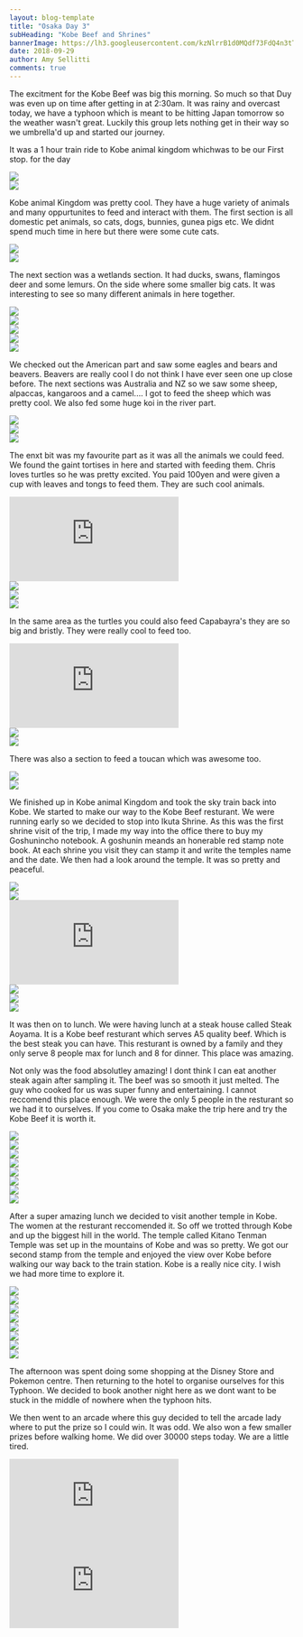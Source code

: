 ```yaml
---
layout: blog-template
title: "Osaka Day 3"
subHeading: "Kobe Beef and Shrines"
bannerImage: https://lh3.googleusercontent.com/kzNlrrB1d0MQdf73FdQ4n3tT3U6kDvdV02ZQnQp9wkz0WZChpwDR1-ZPFHYppjAliKmubLiyFCSSYhuIYnKmA3USBqov0KzSGvNTLYMmXuKD9bzX0X9oxwgDG4xTGmcWDi94YBTrFw=w2400
date: 2018-09-29
author: Amy Sellitti
comments: true
---
```


The excitment for the Kobe Beef was big this morning. So much so that Duy was even up on time after getting in at 2:30am. It was rainy and overcast today, we have a typhoon which is meant to be hitting Japan tomorrow so the weather wasn't great. Luckily this group lets nothing get in their way so we umbrella'd up and started our journey.

It was a 1 hour train ride to Kobe animal kingdom whichwas to be our First stop. for the day

<div class="center-image"><img src="https://lh3.googleusercontent.com/bZyQtASi-anixhp8V0Tm-DDnNOHNnb86luuFA1mCORC4eiebGb7Tms70uYhiYOQ6cuC7Ij8STy3hoKPFR5JJsD292nEFGzE4ErkN17e574_PftrM2NX11p2ThmETcvhBpz_iCok9Lw=w2400" /></div>
<div class="center-image"><img src="https://lh3.googleusercontent.com/7CYQLY3JU5Ih4AMe_wGQ578hdNjFl2rYPoVc6Ta0aJNAoRZlfYm7-HkHrzNhZh_SCQ7l9CUX3zWDIy1zfLgiU8EMMVqwJxJ8wZkORYfNpV-Njs_UhiIAXYnsvvl3ASOoUAJVkl1eKg=w2400" /></div>

Kobe animal Kingdom was pretty cool. They have a huge variety of animals and many oppurtunites to feed and interact with them. The first section is all domestic pet animals, so cats, dogs, bunnies, gunea pigs etc.  We didnt spend much time in here but there were some cute cats. 

<div class="center-image"><img src="https://lh3.googleusercontent.com/TnJAm-V9RmjUyowcVffTDkCaYdb1gTpTEgekfJcGY0JS3DtvcbyjccdLO02qNSCc_QNEbjXJ6yiglwvEl85CNbKTChr7s1-Wa4d9kvXbFe_tVQu41Xaiqr21XCTR3awkCKrQt0dURA=w2400" /></div>
<div class="center-image"><img src="https://lh3.googleusercontent.com/eJ6PiCb_GK2iKBaYb4CWacKLqWCryNlD_KGGqYvuO55CsOTfQV16sblK50S55ooiX6_Yi0AXOgLvJ2fxRsN4NtN1zC8saqwMNhwnd7hmSqwPpB0k0enFoty9s5xixbgLI8wdMi-5cQ=w2400" /></div>

The next section was a wetlands section. It had ducks, swans, flamingos deer and some lemurs. On the side where some smaller big cats. It was interesting to see so many different animals in here together.

<div class="center-image"><img src="https://lh3.googleusercontent.com/zNptpyjNCFCFbDoPZDsJhHbh-42GrjFB3ZsVCDu4BFD2PEmk9HDIunxm-ZHGLbG19AAi65OvsScVcMTCh1p1mOYHJTR5Gj66A08QIX_VoGTUrjskFklW3JZ9aM36NHBnst4H19SWzg=w2400" /></div>
<div class="center-image"><img src="https://lh3.googleusercontent.com/sx1rD1UpuqsizjjGIPqb6Lglil7R4WjVgNP9lNQ4HvvbRizmFNZM0V-rQPHV_6d-3Sa5j52PQwPD1jYLRuaoAIqH_DrGWn-0czlPGb4x2FRGAl4Pe6J4h_jr1WAYdp6MNQP9wbq0OA=w2400" /></div>
<div class="center-image"><img src="https://lh3.googleusercontent.com/zGr2pv3wtPWzHELvSERZ8OpcyI4ozIt3kG_cseItqD9VwVWBQuga5ms6mC_89HylKv7KqCjdZ1tarGwKvANaCfHrrE4rCiTbioO9nHaSBcdeZE6tY2MhIYfaL5wlXIpS8aAnsAW93w=w2400" /></div>
<div class="center-image"><img src="https://lh3.googleusercontent.com/NbTxklG6FyRDmZl4rC32bp6eaPOC7ZTdjT05UATHOpNW9U-POByXvroDzNErEfDjlZtXv4JluGHOE6PhfBL-_fSsTcWrXfkpYTHNiAmvzmgpZR82sPXNqThIcmfEkhDs2-e6hTiGXQ=w2400" /></div>
<div class="center-image"><img src="https://lh3.googleusercontent.com/IqZSjjj4ANSEpbgWT4cVsqlgsLuEkDP92-N-6fxhVkYMhKpJDKccNBajMTuCzzfqarJExvy2mWXARne3Bn071_2mDav6-L12RuqOUS_c8apcfziWLKMPP0NBOFLlYVVTB0N_kDmtaQ=w2400" /></div>

We checked out the American part and saw some eagles and bears and beavers. Beavers are really cool I do not think I have ever seen one up close before.  The next sections was Australia and NZ so we saw some sheep, alpaccas, kangaroos and a camel....  I got to feed the sheep which was pretty cool. We also fed some huge koi in the river part.

<div class="center-image"><img src="https://lh3.googleusercontent.com/7wdniWEts7ZXKKuM-YbbdUlhtMA_GOPo4G0w3Kq-_VgYS5ZY0ftFnfz2sjotsDrg2w3fNa98iEvXIt2rFnqQjpkdEu29zc2gGi8zpVJnyEHnheOsbGl6FUH-AyFj6NAiscm0ZXihyA=w2400" /></div>
<div class="center-image"><img src="https://lh3.googleusercontent.com/zEnQO7HSB29nkSegZJsA4--biRXL1YqscsK5ijVLqfnFdDuD3yoeCJRv3cVyy0g-QOuRCySeA84TxhOjv2aHq6-_i65cGxSWCNJ2M8kmfJhONGU6rpII10SxJehk42AjfORkbSDIug=w2400" /></div>
<div class="center-image"><img src="https://lh3.googleusercontent.com/4AjYRzYNyfmactx9JLTsviBxOSyn4frx6je24EENJqzF80CkVv9e-K_P1-Uv6zoVi7WYbMP1kkCBGzcQRy1MrtrgEHQSLikVWH4LGf-Eskn4MJIew5CuMS1lXCKoJJQTo60ITijNbg=w2400" /></div>

The enxt bit was my favourite part as it was all the animals we could feed. We found the gaint tortises in here and started with feeding them. Chris loves turtles so he was pretty excited. You paid 100yen and were given a cup with leaves and tongs to feed them. They are such cool animals.

<div class="center-video"><iframe src="https://www.youtube.com/embed/2RophJGzAAc" frameborder="0" allow="autoplay; encrypted-media" allowfullscreen></iframe></div>
<div class="center-image"><img src="https://lh3.googleusercontent.com/oVb_Ib69yJ5jXjgJPxtq97QfuIGt3HHnQcq_oqz4ZI6p8VPTiv_CXw0zKfs7Y7ET1y9XLkwj6qG4kuV_W5l8jntkdJSeH9TOzsHCJs1cmu2tjECu8kD1xGbtva94U4NDsseKCrbaHA=w2400" /></div>
<div class="center-image"><img src="https://lh3.googleusercontent.com/UZov7PwycsmVZisndpWnybUMsmYhk-OgcaJ_t-W4tHT6IZeg-9RHJor5ENwgvKFHNB4ASoB3H272Hiuzx_TN8RjaUVEeH0I9Gs_pdCq9khYnO5DKTCN9nQcI3aKvISwaSkiCKnCeIg=w2400" /></div>
<div class="center-image"><img src="https://lh3.googleusercontent.com/j2RLP7XbNyUC_9R0tGHxV0ieI8YyWn1aNulAMp6uxSRoE4UR3tdwp7CaLty3ZT88uQa9Jzmva5I3wNZb96YeKZBTHkeIV6YClF5ypl1F-0uKhH_vQ1txHhRek0mN97P3a_2DdnWdTA=w2400" /></div>

In the same area as the turtles you could also feed Capabayra's they are so big and bristly. They were really cool to feed too. 

<div class="center-video"><iframe src="https://www.youtube.com/embed/B6eDXjHZwaU" frameborder="0" allow="autoplay; encrypted-media" allowfullscreen></iframe></div>
<div class="center-image"><img src="https://lh3.googleusercontent.com/52wUSTGNkwVL-G_GKkVlFqQSdJRvO2YPLYu29SesHxFeYQHaHvFs-aG0gZQZtfJL3Ryl4__Z_2lPB2ej0S0JgSpLf8YMw28rs6jiuImQMSETxCbOu2CyX5_9mSPUDEJeae-KjnfVUw=w2400" /></div>
<div class="center-image"><img src="https://lh3.googleusercontent.com/ijQa8g7CbUgYE8wSeAiqN0H8ArOm6cULB1IoYWX4-3JNMwwjoLwYDTUx34XItJPJlCBz8NNQh6BymMCfShZeFHNTf23BBtjL0xQYKf2dZo0rzpxGrB44k8UHty8imIkwdOTz70R3SQ=w2400" /></div>

There was also a section to feed a toucan which was awesome too.
<div class="center-image"><img src="https://lh3.googleusercontent.com/UDuQOrFmu6CMISrmzlrArTGGuyYbkQWfUikWUF-e1G2RdEBbtKFvCdMD2UXwdT5Thi-rW1OUBqa_UDwnD3X-zBg5pBJG6tXJI9nflmnIfqw1ZIxkoy7inILtKJZWqSm0y01MbesYzA=w2400" /></div>
<div class="center-image"><img src="https://lh3.googleusercontent.com/oHmg-ggyi9WVkFeYINFOOTb9GZ5HTYobqHYlztJl-tB3W-Gi71-T7uZ-wg3S1K0J5cQw_su83yR5zZWrrPocT35kVAdNXxewHeWkyLK13l1qsmQabo0c88BT8cNtgxrAR-1YhzO8qw=w2400" /></div>

We finished up in Kobe animal Kingdom and took the sky train back into Kobe. We started to make our way to the Kobe Beef resturant. We were running early so we decided to stop into Ikuta Shrine. As this was the first shrine visit of the trip, I made my way into the office there to buy my Goshunincho notebook. A goshunin meands an honerable red stamp note book. At each shrine you visit they can stamp it and write the temples name and the date. We then had a look around the temple. It was so pretty and peaceful.

<div class="center-image"><img src="https://lh3.googleusercontent.com/U6JF3j_EjVfqZ3O_Cc4wCPoLUZj2qzCUt5fcn7PyeV1m77my4EgE3lQIFUxlV-2Xjp70d6iRu21B7lrrYMw-17FmcPsavVwt6KpV01uO4vaPojZTiswmkCR3lg1Jfd6ZFGIypIKmmg=w2400" /></div>
<div class="center-image"><img src="https://lh3.googleusercontent.com/036I5oqLHqSsYCD29_kibGuiWtwIe0tisDfGLIGyIX6NYnq3wvPbR0nCTfJhiJgtSjdTjkAXALRDz3r_ktxgiQWLrCj2O2ploLPU0KL2KYSZenaFWJIWTPzghzb8bVcDdkCEASD-5w=w2400" /></div>
<div class="center-video"><iframe src="https://www.youtube.com/embed/btrmbpN0WOo" frameborder="0" allow="autoplay; encrypted-media" allowfullscreen></iframe></div>
<div class="center-image"><img src="https://lh3.googleusercontent.com/W_ey8bLAK8n9vksBrKzLr9-Cvwmax7bDtcWALtgAOExrQPR9mmMKmUSizx4RCU4V9BL7wP-n7CjhPtvMM-41baNR0UNS1rwheT7Qz5QWkRm0TMuJGU9yyxEU3aCe3gTRb5HOgFR7JA=w2400" /></div>
<div class="center-image"><img src="https://lh3.googleusercontent.com/0cAJ0J5pSREuuVkQsQR7lVftHl9x5xwir5dfhbcbwQcpZyXAveepigvOD_EjdXTpQTzrGAcztF4Y76eipKRvza4IKSRJaoZGVbF_s1zrLgRPqTciRgCl7LBBW_omyawG98dSgdrlHQ=w2400" /></div>
<div class="center-image"><img src="https://lh3.googleusercontent.com/5qXfH3e30p_xeAvFUN2_apmjLYIDvdtkN0tp973zkRpJF7NabKAbzN1lHebWhKSUhOshBEibKQ2-ZZpueGpYSqmqmTkYX8qReTS0WsgmYxyKCv2xb1Bu2-0Ln5-iqfdmtA8dD0zTJA=w2400" /></div>

It was then on to lunch. We were having lunch at a steak house called Steak Aoyama. It is a Kobe beef resturant which serves A5 quality beef. Which is the best steak you can have. This resturant is owned by a family and they only serve 8 people max for lunch and 8 for dinner. This place was amazing.

Not only was the food absolutley amazing! I dont think I can eat another steak again after sampling it. The beef was so smooth it just melted. The guy who cooked for us was super funny and entertaining. I cannot reccomend this place enough. We were the only 5 people in the resturant so we had it to ourselves. If you come to Osaka make the trip here and try the Kobe Beef it is worth it.

<div class="center-image"><img src="https://lh3.googleusercontent.com/LBInl41IychjsBjUUvwXk7bH1TyNl7fp4qV6p9TFVtWTUB0rnRcyxqxqV-qF8ljuTvYlF7PuKE6foDwrAO70qzpF8nq5-vUCNIETocb_UqRgfzs_LlMZ6ZUJILqGclo4EwcFfUNElA=w2400" /></div>
<div class="center-image"><img src="https://lh3.googleusercontent.com/vXgSr8kHVV89QxIjhEUq60cRRegJSVCHrEIPic5Lq88c4Kx8n9kMygDmNnje9qVGpR4MFHXho8Q5LDuHMJzJXzJpoc1zQYLdyn7frPZ9cSOsdT-cGVaRS4E1nU2IVAJkBZrbgOLLAQ=w2400" /></div>
<div class="center-image"><img src="https://lh3.googleusercontent.com/0fgZ5LpUPhFEg5wWjSYwgh2MbEDP2jzYITD4Rvgt2Xt2aLibEoQ3eJfcAi21qlEkRQmvkzCFIzzFdeV0vunm5aBsG3XkctpHxDTeAibbfTp11uI1AnoBL6RpjQDHMNhcMuMm7VK_Tg=w2400" /></div>
<div class="center-image"><img src="https://lh3.googleusercontent.com/kzNlrrB1d0MQdf73FdQ4n3tT3U6kDvdV02ZQnQp9wkz0WZChpwDR1-ZPFHYppjAliKmubLiyFCSSYhuIYnKmA3USBqov0KzSGvNTLYMmXuKD9bzX0X9oxwgDG4xTGmcWDi94YBTrFw=w2400" /></div>
<div class="center-image"><img src="https://lh3.googleusercontent.com/UmsosvdPoVElW4Ll6IL4m4EiyCP1qRNZODaMIa1xzVtw4sRV9_tB4eKXOjkd_2SIvGPN_fmtCKYQwrmlIDvBtRwUbawC06UqXl4mF5zn-b3hv3v4EJXU2FWYNyjC2-sjjK0CKVfxNQ=w2400" /></div>
<div class="center-image"><img src="https://lh3.googleusercontent.com/eVL14VFPVb8lLq-en72kNCO0LF6C3A-4BKUCgMeaYO_d5ZeWsfu8Lxp3mPHl6d7NhQ4pXtyHySVS86VmlG8OLU9liGp-g9roLGvP0K29n5DkFPGBeqnQVm8Y-rFMlfDrJRoKv6hpiA=w2400" /></div>
<div class="center-image"><img src="https://lh3.googleusercontent.com/Bu7FOSViLGDPpHLHyn0d7AWYTzAKltFQM7hQvTBcdiD4dSozVSC97mtl3LGG8PCVpw8_Bt8J-VMSHeY2VkgtvgIaImshYXgzhGuzcDy3A8rvJA1ar2SOaa_AWS49HM4eV7vk8YXKGw=w2400" /></div>
<div class="center-image"><img src="https://lh3.googleusercontent.com/-feHYq0jUAtzSV5mICN2OLe8Yu5jWPniwe1Y0R3SPeP4hC39wAYBYf21ODt7FU1xSx0gc7ZpwaObDktQNWcCo__dmSe9uDb_QX4qmx8-h-Yp3ifXi4-YflBwomW8p_XfASNWh3j_eQ=w2400" /></div>

After a super amazing lunch we decided to visit another temple in Kobe. The women at the resturant reccomended it. So off we trotted through Kobe and up the biggest hill in the world. The temple called Kitano Tenman Temple was set up in the mountains of Kobe and was so pretty. We got our second stamp from the temple and enjoyed the view over Kobe before walking our way back to the train station. Kobe is a really nice city. I wish we had more time to explore it. 

<div class="center-image"><img src="https://lh3.googleusercontent.com/WVQgF7KKjtvGv3S6ut62K3dIf6NTdQPhyn9ZUfuW1ttPEZl78hYTtk5trGEQbTfraZspPo0ZnV6aDzmxYbrJKOglXlMdBhN8lBCnl3jkft55IjxOyGxb4ecAzwPAfJaEqo8ki2DaXtk=w2400" /></div>
<div class="center-image"><img src="https://lh3.googleusercontent.com/yHF0s1Y92zzjyUyZfy2cUazHZk7gStwyyeSeMMBy5tKEtUX_-riUf0VTVmqq4YxXT2ZF9Hgnbd_HsTzHrG_k3-nQZlEr14bngiXTcbRDwwxst2le0IcQDT8pO-LNr00hk-yNE9dJt-0=w2400" /></div>
<div class="center-image"><img src="https://lh3.googleusercontent.com/Do_7UpoxvHJQFdx0jn-Y6pq__o6rY_gaavHBFNqspyjSig52SZzVSKEqiOKaxnHmiaKAbNfKSSuGl8CaKI55svh3Mlz0rPBuEmVjpwaLusl7XWE6VlSjd1cV_poR-QE06IExOXM1-7M=w2400" /></div>
<div class="center-image"><img src="https://lh3.googleusercontent.com/g8ovDBICGqa2bk7iVSo16w1Y4dMYdXGnL1KTGnGx401_z_S7nl72sLZNRRG4qytYrEJDw8f2ht1nkdMh2YnZTRcWmHolgjqAfq1iQrK3iLAnYt1SR1qM4q3uGI2xFExB_72PacB_AiY=w2400" /></div>
<div class="center-image"><img src="https://lh3.googleusercontent.com/qhK6NS20v76oFMvgYMCWUcl_G7yM5nD6y6G07xkSQaZnJDJNjZiDAqtGw_38eMj79DuHuBDCIxTp2YTjPoWgFQAyXuYhRlfsbYwndLx9R5RjwX6H1hF967GhwLFhQMv3DVV6RRg08R0=w2400" /></div>
<div class="center-image"><img src="https://lh3.googleusercontent.com/DNxCQLY-zqfl2sRn-3Qf0DAS9-KQ_4xeZKgiDDff-Ug9X-s_q-0oEzMFICjWXST9v_ZhtTCn6Gv1PVyr2gm_QIQ6MkSU4PH7Xdkl8dIW9Pf7fyqQNw9KQY6CVzXdfQHSIGyu9RLxGPk=w2400" /></div>
<div class="center-image"><img src="https://lh3.googleusercontent.com/a__30ngxn9QDeH_DaJ_RbsE5RmomVRhfTk4jhhnpSqBM44_lmY7QKoNrFyj5_Ew3ga_DAdRmY_9bKGxegDa8toDiZmg4boC9VJeHmGjG4ZmaOJjgeLf-i3cdw9kb2sIyF4cPgmHlT2k=w2400" /></div>
<div class="center-image"><img src="https://lh3.googleusercontent.com/WSPxPgylV2XQyN86O-hbKzq5jkmp5qzJzEFY-9oSjH2tsRgn2uPaRZAD0pgzNpe6EIKK6sQ_Wah3xImJIuGoexa7ok83dd6znujZOgJVWQEulxKiOmR8VnQ5vcuV5GYFuWiaPbwQTYg=w2400" /></div>

The afternoon was spent doing some shopping at the Disney Store and Pokemon centre. Then returning to the hotel to organise ourselves for this Typhoon. We decided to book another night here as we dont want to be stuck in the middle of nowhere when the typhoon hits. 

We then went to an arcade where this guy decided to tell the arcade lady where to put the prize so I could win. It was odd. We also won a few smaller prizes before walking home. We did over 30000 steps today. We are a little tired.

<div class="center-video"><iframe src="https://www.youtube.com/embed/w7Z_lWJi8aI" frameborder="0" allow="autoplay; encrypted-media" allowfullscreen></iframe></div>
<div class="center-video"><iframe src="https://www.youtube.com/embed/RpOq0N8IEM4" frameborder="0" allow="autoplay; encrypted-media" allowfullscreen></iframe></div>
